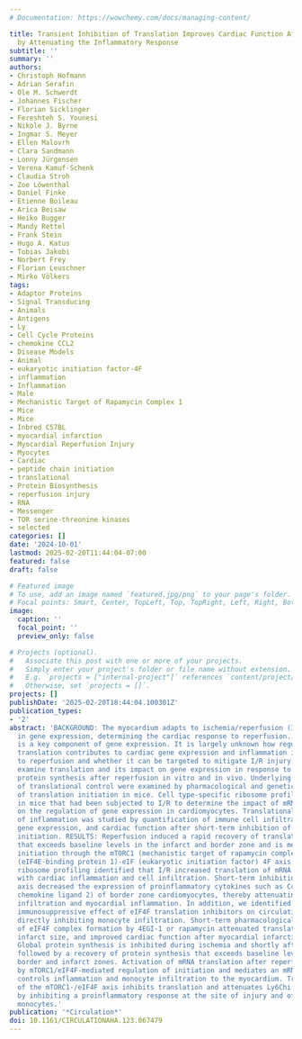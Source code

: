 ```yaml
---
# Documentation: https://wowchemy.com/docs/managing-content/

title: Transient Inhibition of Translation Improves Cardiac Function After Ischemia/Reperfusion
  by Attenuating the Inflammatory Response
subtitle: ''
summary: ''
authors:
- Christoph Hofmann
- Adrian Serafin
- Ole M. Schwerdt
- Johannes Fischer
- Florian Sicklinger
- Fereshteh S. Younesi
- Nikole J. Byrne
- Ingmar S. Meyer
- Ellen Malovrh
- Clara Sandmann
- Lonny Jürgensen
- Verena Kamuf-Schenk
- Claudia Stroh
- Zoe Löwenthal
- Daniel Finke
- Etienne Boileau
- Arica Beisaw
- Heiko Bugger
- Mandy Rettel
- Frank Stein
- Hugo A. Katus
- Tobias Jakobi
- Norbert Frey
- Florian Leuschner
- Mirko Völkers
tags:
- Adaptor Proteins
- Signal Transducing
- Animals
- Antigens
- Ly
- Cell Cycle Proteins
- chemokine CCL2
- Disease Models
- Animal
- eukaryotic initiation factor-4F
- inflammation
- Inflammation
- Male
- Mechanistic Target of Rapamycin Complex 1
- Mice
- Mice
- Inbred C57BL
- myocardial infarction
- Myocardial Reperfusion Injury
- Myocytes
- Cardiac
- peptide chain initiation
- translational
- Protein Biosynthesis
- reperfusion injury
- RNA
- Messenger
- TOR serine-threonine kinases
- selected
categories: []
date: '2024-10-01'
lastmod: 2025-02-20T11:44:04-07:00
featured: false
draft: false

# Featured image
# To use, add an image named `featured.jpg/png` to your page's folder.
# Focal points: Smart, Center, TopLeft, Top, TopRight, Left, Right, BottomLeft, Bottom, BottomRight.
image:
  caption: ''
  focal_point: ''
  preview_only: false

# Projects (optional).
#   Associate this post with one or more of your projects.
#   Simply enter your project's folder or file name without extension.
#   E.g. `projects = ["internal-project"]` references `content/project/deep-learning/index.md`.
#   Otherwise, set `projects = []`.
projects: []
publishDate: '2025-02-20T18:44:04.100301Z'
publication_types:
- '2'
abstract: 'BACKGROUND: The myocardium adapts to ischemia/reperfusion (I/R) by changes
  in gene expression, determining the cardiac response to reperfusion. mRNA translation
  is a key component of gene expression. It is largely unknown how regulation of mRNA
  translation contributes to cardiac gene expression and inflammation in response
  to reperfusion and whether it can be targeted to mitigate I/R injury. METHODS: To
  examine translation and its impact on gene expression in response to I/R, we measured
  protein synthesis after reperfusion in vitro and in vivo. Underlying mechanisms
  of translational control were examined by pharmacological and genetic targeting
  of translation initiation in mice. Cell type-specific ribosome profiling was performed
  in mice that had been subjected to I/R to determine the impact of mRNA translation
  on the regulation of gene expression in cardiomyocytes. Translational regulation
  of inflammation was studied by quantification of immune cell infiltration, inflammatory
  gene expression, and cardiac function after short-term inhibition of translation
  initiation. RESULTS: Reperfusion induced a rapid recovery of translational activity
  that exceeds baseline levels in the infarct and border zone and is mediated by translation
  initiation through the mTORC1 (mechanistic target of rapamycin complex 1)-4EBP1
  (eIF4E-binding protein 1)-eIF (eukaryotic initiation factor) 4F axis. Cardiomyocyte-specific
  ribosome profiling identified that I/R increased translation of mRNA networks associated
  with cardiac inflammation and cell infiltration. Short-term inhibition of the mTORC1-4EBP1-eIF4F
  axis decreased the expression of proinflammatory cytokines such as Ccl2 (C-C motif
  chemokine ligand 2) of border zone cardiomyocytes, thereby attenuating Ly6Chi monocyte
  infiltration and myocardial inflammation. In addition, we identified a systemic
  immunosuppressive effect of eIF4F translation inhibitors on circulating monocytes,
  directly inhibiting monocyte infiltration. Short-term pharmacological inhibition
  of eIF4F complex formation by 4EGI-1 or rapamycin attenuated translation, reduced
  infarct size, and improved cardiac function after myocardial infarction. CONCLUSIONS:
  Global protein synthesis is inhibited during ischemia and shortly after reperfusion,
  followed by a recovery of protein synthesis that exceeds baseline levels in the
  border and infarct zones. Activation of mRNA translation after reperfusion is driven
  by mTORC1/eIF4F-mediated regulation of initiation and mediates an mRNA network that
  controls inflammation and monocyte infiltration to the myocardium. Transient inhibition
  of the mTORC1-/eIF4F axis inhibits translation and attenuates Ly6Chi monocyte infiltration
  by inhibiting a proinflammatory response at the site of injury and of circulating
  monocytes.'
publication: '*Circulation*'
doi: 10.1161/CIRCULATIONAHA.123.067479
---
```

